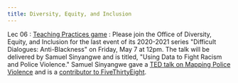 ```yaml
---
title: Diversity, Equity, and Inclusion
---
```


Lec 06
: [Teaching Practices game](https://teaching-practices-game.herokuapp.com/)
: Please join the Office of Diversity, Equity, and Inclusion for the last event of its 2020-2021 series "Difficult Dialogues: Anti-Blackness" on Friday, May 7 at 12pm. The talk will be delivered by Samuel Sinyangwe and is titled, "Using Data to Fight Racism and Police Violence." 
 Samuel Sinyangwe gave a [TED talk on Mapping Police Violence](https://www.youtube.com/watch?v=zVzGrj8HtcY) and is a [contributor to FiveThirtyEight](https://fivethirtyeight.com/contributors/samuel-sinyangwe/).
